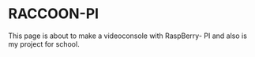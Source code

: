 # RACCOON-PI
This page is about to make a videoconsole with RaspBerry- PI and also is my project for school.
